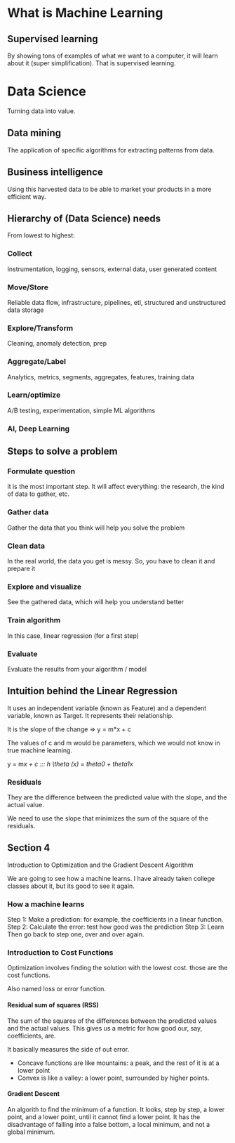 # What is Machine Learning

## Supervised learning

By showing tons of examples of what we want to a computer, it will learn about it (super simplification). That is supervised learning. 

# Data Science

Turning data into value. 

## Data mining

The application of specific algorithms for extracting patterns from data. 

## Business intelligence

Using this harvested data to be able to market your products in a more efficient way. 

## Hierarchy of (Data Science) needs

From lowest to highest: 

### Collect
Instrumentation, logging, sensors, external data, user generated content

### Move/Store

Reliable data flow, infrastructure, pipelines, etl, structured and unstructured data storage

### Explore/Transform

Cleaning, anomaly detection, prep

### Aggregate/Label

Analytics, metrics, segments, aggregates, features, training data

### Learn/optimize

A/B testing, experimentation, simple ML algorithms

### AI, Deep Learning

## Steps to solve a problem

### Formulate question

it is the most important step. It will affect everything: the research, the kind of data to gather, etc. 

### Gather data

Gather the data that you think will help you solve the problem 

### Clean data

In the real world, the data you get is messy. So, you have to clean it and prepare it

### Explore and visualize

See the gathered data, which will help you understand better 

### Train algorithm

In this case, linear regression (for a first step)

### Evaluate

Evaluate the results from your algorithm / model

## Intuition behind the Linear Regression

It uses an independent variable (known as Feature) and a dependent variable, known as Target. 
It represents their relationship. 

It is the slope of the change => y = m*x + c

The values of c and m would be parameters, which we would not know in true machine learning. 

y = m*x + c ::: h \theta (x) = theta0 + theta1*x

### Residuals

They are the difference between the predicted value with the slope, and the actual value. 

We need to use the slope that minimizes the sum of the square of the residuals. 


## Section 4 

Introduction to Optimization and the Gradient Descent Algorithm

We are going to see how a machine learns. 
I have already taken college classes about it, but its good to see it again. 

### How a machine learns

Step 1: Make a prediction: for example, the coefficients in a linear function. 
Step 2: Calculate the error: test how good was the prediction
Step 3: Learn
Then go back to step one, over and over again. 


### Introduction to Cost Functions

Optimization involves finding the solution with the lowest cost. those are the cost functions. 

Also named loss or error function. 

#### Residual sum of squares (RSS)

The sum of the squares of the differences between the predicted values and the actual values. This gives us a metric for how good our, say, coefficients, are. 

It basically measures the side of out error. 


* Concave functions are like mountains: a peak, and the rest of it is at a lower point
* Convex is like a valley: a lower point, surrounded by higher points. 

#### Gradient Descent

An algorith to find the minimum of a function. It looks, step by step, a lower point, and a lower point, until it cannot find a lower point. It has the disadvantage of falling into a false bottom, a local minimum, and not a global minimum. 
